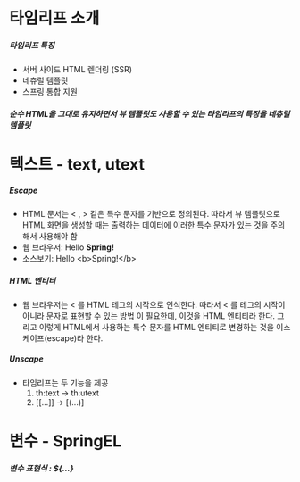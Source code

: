 # 타임리프 소개
##### 타임리프 특징
- 서버 사이드 HTML 렌더링 (SSR)
- 네츄럴 템플릿
- 스프링 통합 지원

##### 순수 HTML을 그대로 유지하면서 뷰 템플릿도 사용할 수 있는 타임리프의 특징을 네츄럴 템플릿

# 텍스트 - text, utext

##### Escape
- HTML 문서는 < , > 같은 특수 문자를 기반으로 정의된다. 따라서 뷰 템플릿으로 HTML 화면을 생성할 때는 출력하는 데이터에 이러한 특수 문자가 있는 것을 주의해서 사용해야 함
- 웹 브라우저: Hello <b>Spring!</b>
- 소스보기: Hello &lt;b&gt;Spring!&lt;/b&gt;

##### HTML 엔티티
- 웹 브라우저는 < 를 HTML 테그의 시작으로 인식한다. 따라서 < 를 테그의 시작이 아니라 문자로 표현할 수 있는 방법 이 필요한데, 이것을 HTML 엔티티라 한다. 그리고 이렇게 HTML에서 사용하는 특수 문자를 HTML 엔티티로 변경하는 것을 이스케이프(escape)라 한다. 

##### Unscape
- 타임리프는 두 기능을 제공
  1. th:text -> th:utext
  2. [[...]] -> [(...)]
 
# 변수 - SpringEL

##### 변수 표현식 : ${...}

     
